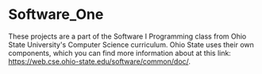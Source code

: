 # Software_One
These projects are a part of the Software I Programming class from Ohio State University's Computer Science curriculum. Ohio State uses their own components, which you can find more information about at this link: https://web.cse.ohio-state.edu/software/common/doc/.
